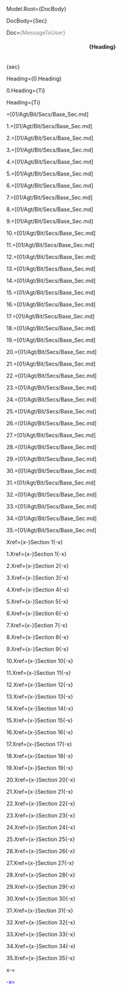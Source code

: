 Model.Root={DocBody}

DocBody={Sec}

Doc=<font color="grey">{MessageToUser}</font><center><h4>{Heading}</h4></center><br>{sec} 

Heading={0.Heading}

0.Heading={Ti}

Heading={Ti}

=[01/Agt/Bit/Secs/Base_Sec.md]

1.=[01/Agt/Bit/Secs/Base_Sec.md]

2.=[01/Agt/Bit/Secs/Base_Sec.md]

3.=[01/Agt/Bit/Secs/Base_Sec.md]

4.=[01/Agt/Bit/Secs/Base_Sec.md]

5.=[01/Agt/Bit/Secs/Base_Sec.md]

6.=[01/Agt/Bit/Secs/Base_Sec.md]

7.=[01/Agt/Bit/Secs/Base_Sec.md]

8.=[01/Agt/Bit/Secs/Base_Sec.md]

9.=[01/Agt/Bit/Secs/Base_Sec.md]

10.=[01/Agt/Bit/Secs/Base_Sec.md]

11.=[01/Agt/Bit/Secs/Base_Sec.md]

12.=[01/Agt/Bit/Secs/Base_Sec.md]

13.=[01/Agt/Bit/Secs/Base_Sec.md]

14.=[01/Agt/Bit/Secs/Base_Sec.md]

15.=[01/Agt/Bit/Secs/Base_Sec.md]

16.=[01/Agt/Bit/Secs/Base_Sec.md]

17.=[01/Agt/Bit/Secs/Base_Sec.md]

18.=[01/Agt/Bit/Secs/Base_Sec.md]

19.=[01/Agt/Bit/Secs/Base_Sec.md]

20.=[01/Agt/Bit/Secs/Base_Sec.md]

21.=[01/Agt/Bit/Secs/Base_Sec.md]

22.=[01/Agt/Bit/Secs/Base_Sec.md]

23.=[01/Agt/Bit/Secs/Base_Sec.md]

24.=[01/Agt/Bit/Secs/Base_Sec.md]

25.=[01/Agt/Bit/Secs/Base_Sec.md]

26.=[01/Agt/Bit/Secs/Base_Sec.md]

27.=[01/Agt/Bit/Secs/Base_Sec.md]

28.=[01/Agt/Bit/Secs/Base_Sec.md]

29.=[01/Agt/Bit/Secs/Base_Sec.md]

30.=[01/Agt/Bit/Secs/Base_Sec.md]

31.=[01/Agt/Bit/Secs/Base_Sec.md]

32.=[01/Agt/Bit/Secs/Base_Sec.md]

33.=[01/Agt/Bit/Secs/Base_Sec.md]

34.=[01/Agt/Bit/Secs/Base_Sec.md]

35.=[01/Agt/Bit/Secs/Base_Sec.md]

Xref={x-}Section 1{-x}

1.Xref={x-}Section 1{-x}

2.Xref={x-}Section 2{-x}

3.Xref={x-}Section 3{-x}

4.Xref={x-}Section 4{-x}

5.Xref={x-}Section 5{-x}

6.Xref={x-}Section 6{-x}

7.Xref={x-}Section 7{-x}

8.Xref={x-}Section 8{-x}

9.Xref={x-}Section 9{-x}

10.Xref={x-}Section 10{-x}

11.Xref={x-}Section 11{-x}

12.Xref={x-}Section 12{-x}

13.Xref={x-}Section 13{-x}

14.Xref={x-}Section 14{-x}

15.Xref={x-}Section 15{-x}

16.Xref={x-}Section 16{-x}

17.Xref={x-}Section 17{-x}

18.Xref={x-}Section 18{-x}

19.Xref={x-}Section 19{-x}

20.Xref={x-}Section 20{-x}

21.Xref={x-}Section 21{-x}

22.Xref={x-}Section 22{-x}

23.Xref={x-}Section 23{-x}

24.Xref={x-}Section 24{-x}

25.Xref={x-}Section 25{-x}

26.Xref={x-}Section 26{-x}

27.Xref={x-}Section 27{-x}

28.Xref={x-}Section 28{-x}

29.Xref={x-}Section 29{-x}

30.Xref={x-}Section 30{-x}

31.Xref={x-}Section 31{-x}

32.Xref={x-}Section 32{-x}

33.Xref={x-}Section 33{-x}

34.Xref={x-}Section 34{-x}

35.Xref={x-}Section 35{-x}

x-=<font color="blue">

-x=</font>